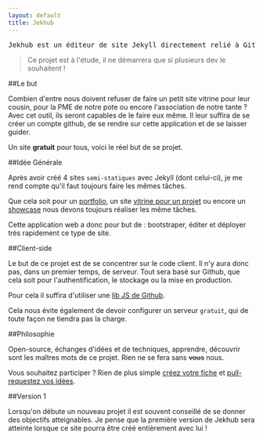 ```yaml
---
layout: default
title: Jekhub
---
```


<pre>Jekhub est un éditeur de site Jekyll directement relié à Github.</pre>

> Ce projet est à l'étude, il ne démarrera que si plusieurs dev le souhaitent ! 

##Le but

Combien d'entre nous doivent refuser de faire un petit site vitrine pour leur cousin, pour la PME de notre pote ou encore l'association de notre tante ? Avec cet outil, ils seront capables de le faire eux même. Il leur suffira de se créer un compte github, de se rendre sur cette application et de se laisser guider.

Un site **gratuit** pour tous, voici le réel but de se projet.

##Idée Générale

Après avoir créé 4 sites `semi-statiques` avec Jekyll (dont celui-ci), je me rend compte qu'il faut toujours faire les mêmes tâches.

Que cela soit pour un [portfolio](http://romain.maneschi.fr), un site [vitrine pour un projet](http://blog.skimbo.fr) ou encore un [showcase](http://itkweb.github.io/site-h-day) nous devons toujours réaliser les même tâches.

Cette application web a donc pour but de : bootstraper, éditer et déployer très rapidement ce type de site.

##Client-side

Le but de ce projet est de se concentrer sur le code client. Il n'y aura donc pas, dans un premier temps, de serveur. Tout sera basé sur Github, que cela soit pour l'authentification, le stockage ou la mise en production.

Pour cela il suffira d'utiliser une [lib JS de Github](http://developer.github.com/v3/libraries/#javascript).

Cela nous évite également de devoir configurer un serveur `gratuit`, qui de toute façon ne tiendra pas la charge.

##Philosophie

Open-source, échanges d'idées et de techniques, apprendre, découvrir sont les maîtres mots de ce projet. Rien ne se fera sans <s>vous</s> nous.

Vous souhaitez participer ? Rien de plus simple [créez votre fiche]({{site.baseurl}}/tutos/2013/11/20/creer-fiche-membre.html) et [pull-requestez vos idées]({{site.baseurl}}/tutos/2013/11/20/creer-fiche-idee.html).

##Version 1

Lorsqu'on débute un nouveau projet il est souvent conseillé de se donner des objectifs atteignables. Je pense que la première version de Jekhub sera atteinte lorsque ce site pourra être créé entièrement avec lui !